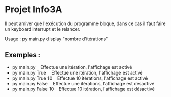 # Projet Info3A

Il peut arriver que l'exécution du programme bloque, dans ce cas il faut faire un keyboard interrupt et le relancer.

Usage : py main.py display "nombre d'itérations"

## Exemples :
- py main.py                &nbsp;&nbsp;&nbsp;Effectue une itération, l'affichage est activé
- py main.py True           &nbsp;&nbsp;&nbsp;Effectue une itération, l'affichage est activé
- py main.py True 10        &nbsp;&nbsp;&nbsp;Effectue 10 itérations, l'affichage est activé
- py main.py False          &nbsp;&nbsp;&nbsp;Effectue une itérations, l'affichage est désactivé
- py main.py False 10       &nbsp;&nbsp;&nbsp;Effectue 10 itération, l'affichage est désactivé